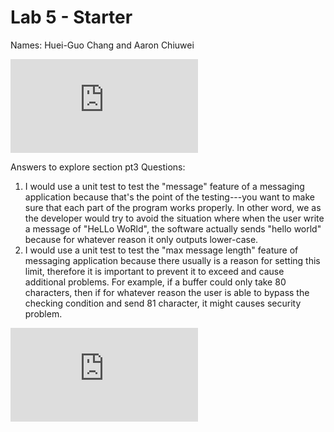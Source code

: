 # Lab 5 - Starter
Names: Huei-Guo Chang and Aaron Chiuwei

![Link to expose.html](https://daniel930324.github.io/Lab5_Starter/expose.html)

Answers to explore section pt3 Questions:
1. I would use a unit test to test the "message" feature of a messaging application because that's the point of the testing---you want to make sure that each part of the program works properly. In other word, we as the developer would try to avoid the situation where when the user write a message of "HeLLo WoRld", the software actually sends "hello world" because for whatever reason it only outputs lower-case.
2. I would use a unit test to test the "max message length" feature of messaging application because there usually is a reason for setting this limit, therefore it is important to prevent it to exceed and cause additional problems. For example, if a buffer could only take 80 characters, then if for whatever reason the user is able to bypass the checking condition and send 81 character, it might causes security problem.

![Link to explore.html](https://daniel930324.github.io/Lab5_Starter/explore.html)